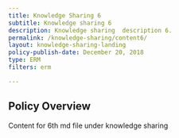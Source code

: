 ```yaml
---
title: Knowledge Sharing 6
subtitle: Knowledge sharing 6
description: Knowledge sharing  description 6. 
permalink: /knowledge-sharing/content6/
layout: knowledge-sharing-landing
policy-publish-date: December 20, 2018
type: ERM
filters: erm

---
```

## Policy Overview ##


Content for 6th md file under knowledge sharing
